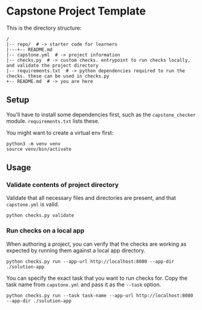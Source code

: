 # Capstone Project Template

This is the directory structure:

```
/
|-- repo/  # -> starter code for learners
|---+-- README.md
|-- capstone.yml  # -> project information
|-- checks.py  # -> custom checks. entrypoint to run checks locally, and validate the project directory
|-- requirements.txt  # -> python dependencies required to run the checks. these can be used in checks.py
+-- README.md  # -> you are here
```

## Setup

You'll have to install some dependencies first, such as the `capstone_checker` module.
`requirements.txt` lists these.

You might want to create a virtual env first:

```
python3 -m venv venv
source venv/bin/activate
```

## Usage

### Validate contents of project directory

Validate that all necessary files and directories are present, and that `capstone.yml` is valid.

```
python checks.py validate
```

### Run checks on a local app

When authoring a project, you can verify that the checks are working as expected by running them against a local
app directory.

```
python checks.py run --app-url http://localhost:8080 --app-dir ./solution-app
```

You can specify the exact task that you want to run checks for. Copy the task name from `capstone.yml` and pass it
as the `--task` option.

```
python checks.py run --task task-name --app-url http://localhost:8080 --app-dir ./solution-app
```
